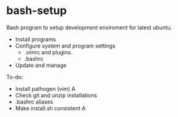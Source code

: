 # bash-setup
Bash program to setup development enviroment  for latest ubuntu.

- Install programs
- Configure system and program settings
  - .vimrc  and plugins.
  - .bashrc
- Update and manage
  
To-do:
- Install pathogen (vim) A
- Check git and unzip installations
- .bashrc aliases
- Make install.sh consistent A
